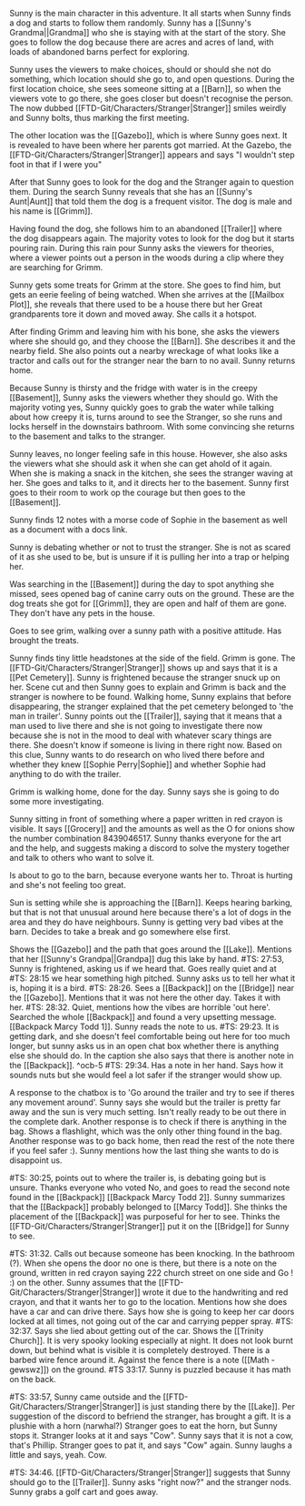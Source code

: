 Sunny is the main character in this adventure. 
It all starts when Sunny finds a dog and starts to follow them randomly.
Sunny has a [[Sunny's Grandma||Grandma]] who she is staying with at the start of the story. She goes to follow the dog because there are acres and acres of land, with loads of abandoned barns perfect for exploring.

Sunny uses the viewers to make choices, should or should she not do something, which location should she go to, and open questions.
During the first location choice, she sees someone sitting at a [[Barn]], so when the viewers vote to go there, she goes closer but doesn't recognise the person. The now dubbed [[FTD-Git/Characters/Stranger|Stranger]] smiles weirdly and Sunny bolts, thus marking the first meeting.

The other location was the [[Gazebo]], which is where Sunny goes next. It is revealed to have been where her parents got married. At the Gazebo, the [[FTD-Git/Characters/Stranger|Stranger]] appears and says "I wouldn't step foot in that if I were you"

After that Sunny goes to look for the dog and the Stranger again to question them. During the search Sunny reveals that she has an [[Sunny's Aunt|Aunt]] that told them the dog is a frequent visitor. The dog is male and his name is [[Grimm]].

Having found the dog, she follows him to an abandoned [[Trailer]] where the dog disappears again. The majority votes to look for the dog but it starts pouring rain. During this rain pour Sunny asks the viewers for theories, where a viewer points out a person in the woods during a clip where they are searching for Grimm.

Sunny gets some treats for Grimm at the store. She goes to find him, but gets an eerie feeling of being watched. When she arrives at the [[Mailbox Plot]], she reveals that there used to be a house there but her Great grandparents tore it down and moved away. She calls it a hotspot.

After finding Grimm and leaving him with his bone, she asks the viewers where she should go, and they choose the [[Barn]]. She describes it and the nearby field. She also points out a nearby wreckage of what looks like a tractor and calls out for the stranger near the barn to no avail. Sunny returns home. 

Because Sunny is thirsty and the fridge with water is in the creepy [[Basement]], Sunny asks the viewers whether they should go. With the majority voting yes, Sunny quickly goes to grab the water while talking about how creepy it is, turns around to see the Stranger, so she runs and locks herself in the downstairs bathroom. With some convincing she returns to the basement and talks to the stranger.

Sunny leaves, no longer feeling safe in this house. However, she also asks the viewers what she should ask it when she can get ahold of it again.
When she is making a snack in the kitchen, she sees the stranger waving at her. She goes and talks to it, and it directs her to the basement. Sunny first goes to their room to work op the courage but then goes to the [[Basement]]. 

Sunny finds 12 notes with a morse code of Sophie in the basement as well as a document with a docs link. 

Sunny is debating whether or not to trust the stranger. She is not as scared of it as she used to be, but is unsure if it is pulling her into a trap or helping her.

Was searching in the [[Basement]] during the day to spot anything she missed, sees opened bag of canine carry outs on the ground. These are the dog treats she got for [[Grimm]], they are open and half of them are gone. They don't have any pets in the house.

Goes to see grim, walking over a sunny path with a positive attitude. Has brought the treats.

Sunny finds tiny little headstones at the side of the field. Grimm is gone. The [[FTD-Git/Characters/Stranger|Stranger]] shows up and says that it is a [[Pet Cemetery]]. Sunny is frightened because the stranger snuck up on her. Scene cut and then Sunny goes to explain and Grimm is back and the stranger is nowhere to be found. 
Walking home, Sunny explains that before disappearing, the stranger explained that the pet cemetery belonged to 'the man in trailer'. Sunny points out the [[Trailer]], saying that it means that a man used to live there and she is not going to investigate there now because she is not in the mood to deal with whatever scary things are there. She doesn't know if someone is living in there right now. Based on this clue, Sunny wants to do research on who lived there before and whether they knew [[Sophie Perry|Sophie]] and whether Sophie had anything to do with the trailer.

Grimm is walking home, done for the day. Sunny says she is going to do some more investigating.

Sunny sitting in front of something where a paper written in red crayon is visible. It says [[Grocery]] and the amounts as well as the O for onions show the number combination 8439046517. Sunny thanks everyone for the art and the help, and suggests making a discord to solve the mystery together and talk to others who want to solve it. 

 Is about to go to the barn, because everyone wants her to. Throat is hurting and she's not feeling too great.

Sun is setting while she is approaching the [[Barn]]. Keeps hearing barking, but that is not that unusual around here because there's a lot of dogs in the area and they do have neighbours. Sunny is getting very bad vibes at the barn. Decides to take a break and go somewhere else first. 


Shows the [[Gazebo]] and the path that goes around the [[Lake]]. Mentions that her [[Sunny's Grandpa||Grandpa]] dug this lake by hand. 
#TS: 27:53, Sunny is frightened, asking us if we heard that. Goes really quiet and at #TS: 28:15 we hear something high pitched. Sunny asks us to tell her what it is, hoping it is a bird.
#TS: 28:26. Sees a [[Backpack]] on the [[Bridge]] near the [[Gazebo]]. Mentions that it was not here the other day. Takes it with her.
#TS: 28:32. Quiet, mentions how the vibes are horrible 'out here'. Searched the whole [[Backpack]] and found a very upsetting message. [[Backpack Marcy Todd 1]]. Sunny reads the note to us.
#TS: 29:23. It is getting dark, and she doesn't feel comfortable being out here for too much longer, but sunny asks us in an open chat box whether there is anything else she should do. In the caption she also says that there is another note in the [[Backpack]]. ^ocb-5
#TS: 29:34. Has a note in her hand. Says how it sounds nuts but she would feel a lot safer if the stranger would show up.

A response to the chatbox is to 'Go around the trailer and try to see if theres any movement around'. Sunny says she would but the trailer is pretty far away and the sun is very much setting. Isn't really ready to be out there in the complete dark.
Another response is to check if there is anything in the bag. Shows a flashlight, which was the only other thing found in the bag. 
Another response was to go back home, then read the rest of the note there if you feel safer :). Sunny mentions how the last thing she wants to do is disappoint us. 

#TS: 30:25, points out to where the trailer is, is debating going but is unsure. 
Thanks everyone who voted No, and goes to read the second note found in the [[Backpack]] [[Backpack Marcy Todd 2]]. Sunny summarizes that the [[Backpack]] probably belonged to [[Marcy Todd]]. She thinks the placement of the [[Backpack]] was purposeful for her to see. Thinks the [[FTD-Git/Characters/Stranger|Stranger]] put it on the [[Bridge]] for Sunny to see. 

#TS: 31:32. Calls out because someone has been knocking. In the bathroom (?). When she opens the door no one is there, but there is a note on the ground, written in red crayon saying 222 church street on one side and Go ! :) on the other. Sunny assumes that the [[FTD-Git/Characters/Stranger|Stranger]] wrote it due to the handwriting and red crayon, and that it wants her to go to the location. Mentions how she does have a car and can drive there. Says how she is going to keep her car doors locked at all times, not going out of the car and carrying pepper spray.
#TS: 32:37. Says she lied about getting out of the car. Shows the [[Trinity Church]]. It is very spooky looking especially at night. It does not look burnt down, but behind what is visible it is completely destroyed. There is a barbed wire fence around it. Against the fence there is a note ([[Math - gewswz]]) on the ground. 
#TS 33:17. Sunny is puzzled because it has math on the back. 

#TS: 33:57, Sunny came outside and the [[FTD-Git/Characters/Stranger|Stranger]] is just standing there by the [[Lake]]. Per suggestion of the discord to befriend the stranger, has brought a gift. It is a plushie with a horn (narwhal?) Stranger goes to eat the horn, but Sunny stops it. Stranger looks at it and says "Cow". Sunny says that it is not a cow, that's Phillip. Stranger goes to pat it, and says "Cow" again. Sunny laughs a little and says, yeah. Cow. 

#TS: 34:46. [[FTD-Git/Characters/Stranger|Stranger]] suggests that Sunny should go to the [[Trailer]]. Sunny asks "right now?" and the stranger nods. Sunny grabs a golf cart and goes away. 
